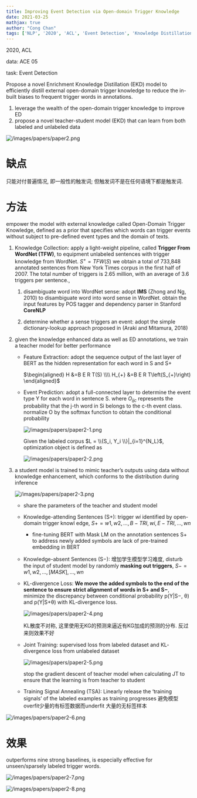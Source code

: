 ```yaml
---
title: Improving Event Detection via Open-domain Trigger Knowledge
date: 2021-03-25
mathjax: true
author: "Cong Chan"
tags: ['NLP', '2020', 'ACL', 'Event Detection', 'Knowledge Distillation']
---
```


2020, ACL

data: ACE 05

task: Event Detection

<!-- more -->

Propose a novel Enrichment Knowledge Distillation (EKD) model to efficiently distill external open-domain trigger knowledge to reduce the in-built biases to frequent trigger words in annotations.

1. leverage the wealth of the open-domain trigger knowledge to improve ED
2. propose a novel teacher-student model (EKD) that can learn from both labeled and unlabeled data

![/images/papers/paper2.png](/images/papers/paper2.png)

# 缺点

只能对付普遍情况, 即一般性的触发词; 但触发词不是在任何语境下都是触发词.

# 方法

empower the model with external knowledge called Open-Domain Trigger Knowledge, defined as a prior that specifies which words can trigger events without subject to pre-defined event types and the domain of texts.

1. Knowledge Collection: apply a light-weight pipeline, called **Trigger From WordNet (TFW)**, to equipment unlabeled sentences with trigger knowledge from WordNet. $S^+ = TFW(S)$ we obtain a total of 733,848 annotated sentences from New York Times corpus in the first half of 2007. The total number of triggers is 2.65 million, with an average of 3.6 triggers per sentence.,

    1) disambiguate word into WordNet sense:  adopt **IMS** (Zhong and Ng, 2010) to disambiguate word into word sense in WordNet. obtain the input features by POS tagger and dependency parser in Stanford **CoreNLP**

    2) determine whether a sense triggers an event: adopt the simple dictionary-lookup approach proposed in (Araki and Mitamura, 2018)

2. given the knowledge enhanced data as well as ED annotations, we train a teacher model for better performance
    - Feature Extraction: adopt the sequence output of the last layer of BERT as the hidden representation for each word in S and S+

        $\begin{aligned}
        H &=B E R T(S) \\\\
        H_{+} &=B E R T\left(S_{+}\right)
        \end{aligned}$

    - Event Prediction: adopt a full-connected layer to determine the event type Y for each word in sentence S. where $O_{ijc}$ represents the probability that the j-th word in Si belongs to the c-th event class. normalize O by the softmax function to obtain the conditional probability

        ![/images/papers/paper2-1.png](/images/papers/paper2-1.png)

        Given the labeled corpus $L = \\{S_i, Y_i \\}|_{i=1}^{N_L}$,  optimization object is defined as

        ![/images/papers/paper2-2.png](/images/papers/paper2-2.png)

3. a student model is trained to mimic teacher’s outputs using data without knowledge enhancement, which conforms to the distribution during inference

    ![/images/papers/paper2-3.png](/images/papers/paper2-3.png)

    - share the parameters of the teacher and student model
    - Knowledge-attending Sentences (S+): trigger $wi$ identified by open-domain trigger knowl edge, $S+ = {w1, w2, . . . ,B-TRI, wi, E-TRI, . . . , wn}$
        - fine-tuning BERT with Mask LM on the annotation sentences S+ to address newly added symbols are lack of pre-trained embedding in BERT
    - Knowledge-absent Sentences (S−): 增加学生模型学习难度, disturb the input of student model by randomly **masking out triggers**, $S− = {w1, w2, . . . ,[MASK], . . . , wn}$
    - KL-divergence Loss: **We move the added symbols to the end of the sentence to ensure strict alignment of words in S+ and S−**, minimize the discrepancy between conditional probability p(Y|S−, θ) and p(Y|S+θ) with KL-divergence loss.

        ![/images/papers/paper2-4.png](/images/papers/paper2-4.png)

        KL散度不对称, 这里使用无KG的预测来逼近有KG加成的预测的分布. 反过来则效果不好

    - Joint Training:  supervised loss from labeled dataset and KL- divergence loss from unlabeled dataset

        ![/images/papers/paper2-5.png](/images/papers/paper2-5.png)

        stop the gradient descent of teacher model when calculating JT to ensure that the learning is from teacher to student

    - Training Signal Annealing (TSA): Linearly release the ‘training signals’ of the labeled examples as training progresses 避免模型overfit少量的有标签数据而underfit 大量的无标签样本

![/images/papers/paper2-6.png](/images/papers/paper2-6.png)

# 效果

outperforms nine strong baselines, is especially effective for unseen/sparsely labeled trigger words.

![/images/papers/paper2-7.png](/images/papers/paper2-7.png)

![/images/papers/paper2-8.png](/images/papers/paper2-8.png)